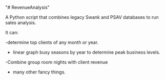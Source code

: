 "# RevenueAnalysis" 

A Python script that combines legacy Swank and PSAV databases to run sales analysis.

 It can:

-determine top clients of any month or year. 

- linear graph busy seasons by year to determine peak business levels.

-Combine group room nights with client revenue

- many other fancy things.
  